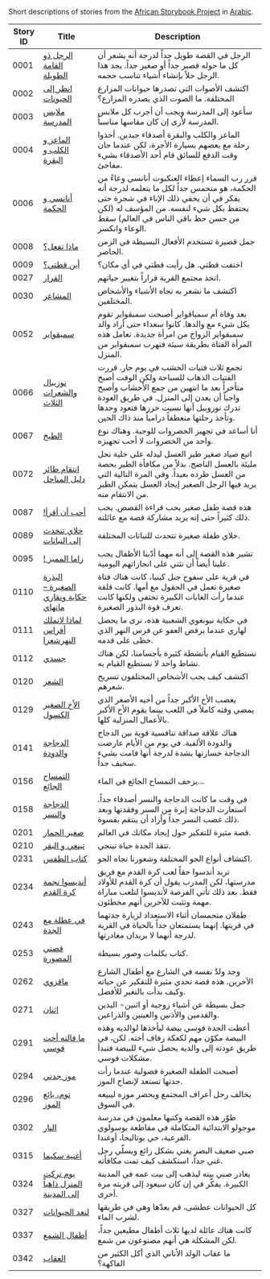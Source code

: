 Short descriptions of stories from the [African Storybook Project](http://my.africanstorybook.org) in [Arabic](https://github.com/global-asp/asp-source/tree/master/ar).

Story ID | Title | Description
-------- | ----- | -----------
0001 | [الرجل ذو القامة الطويلة](https://global-asp.github.io/stories/ar/0001_الرجل-ذو-القامة-الطويلة_slides.html) | الرجل في القصة طويل جداً لدرجة أنه يشعر أن كل ما حوله قصير جداً أو صغير جداً. يجد هذا الرجل حلاً بإنشاء أشياء تناسب حجمه.
0002 | [انظر إلى الحيونات](https://global-asp.github.io/stories/ar/0002_انظر-إلى-الحيونات_slides.html) | اكتشف الأصوات التي تصدرها حيوانات المزارع المختلفة. ما الصوت الذي يصدره المزارع؟
0003 | [ملابس المدرسة](https://global-asp.github.io/stories/ar/0003_ملابس-المدرسة_slides.html) | سأعود إلى المدرسة ويجب أن أجرب كل ملابس المدرسة لأرى إن كان مقاسها مناسباً.
0004 | [الماعز و الكلب و البقرة](https://global-asp.github.io/stories/ar/0004_الماعز-و-الكلب-و-البقرة_slides.html) | الماعز والكلب والبقرة أصدقاء جيدين. أخذوا رحلة مع بعضهم بسيارة الأجرة، لكن عندما حان وقت الدفع للسائق قام أحد الأصدقاء بشيء مفاجئ.
0006 | [أنانسي و الحكمة](https://global-asp.github.io/stories/ar/0006_أنانسي-و-الحكمة_slides.html) | قرر رب السماء إعطاء العنكبوت أنانسي وعاءً من الحكمة، هو متحمس جداً لكل ما يتعلمه لدرجة أنه يفكر في أن يخفي ذلك الإناء في شجرة حتى يحتفظ بكل شيء لنفسه. من المؤسف له (لكن من حسن حظ باقي الناس في العالم) سقط الوعاء وانكسر.
0008 | [ماذا تفعل؟](https://global-asp.github.io/stories/ar/0008_ماذا-تفعل؟_slides.html) | جمل قصيرة تستخدم الأفعال البسيطة في الزمن الحاضر.
0009 | [أين قطتي؟](https://global-asp.github.io/stories/ar/0009_أين-قطتي؟_slides.html) | اختفت قطتي. هل رأيت قطتي في أي مكان؟
0027 | [القرار](https://global-asp.github.io/stories/ar/0027_القرار_slides.html) | اتخذ مجتمع القرية قراراً بتغيير حياتهم.
0030 | [المشاعر](https://global-asp.github.io/stories/ar/0030_المشاعر_slides.html) | اكتشف ما نشعر به تجاه الأشياء والأشخاص المختلفين.
0052 | [سمبقواير](https://global-asp.github.io/stories/ar/0052_سمبقواير_slides.html) | بعد وفاة أم سمباقواير أصبحت سمبقواير تقوم بكل شيء مع والدها. كانوا سعداء حتى أراد والد سمبقواير الزواج من امرأة جديدة. تعامل هذه المرأة الفتاة بطريقة سيئة فتهرب سمبقواير من المنزل.
0066 | [نوزيبال والشعرات الثلاث](https://global-asp.github.io/stories/ar/0066_نوزيبال-والشعرات-الثلاث_slides.html) | تجمع ثلاث فتيات الخشب في يوم حار. قررت الفتيات الذهاب للسباحة ولكن الوقت أصبح متأخراً بعد ما انتهين من جمع الأخشاب وأصبح واجباً أن يعدن إلى المنزل. في طريق العودة تدرك نوزوبيل أنها نسيت خرزها فتعود وحدها وتأخذ رحلتها منعطفاً درامياً منذ ذاك الحين.
0067 | [الطبخ](https://global-asp.github.io/stories/ar/0067_الطبخ_slides.html) | أنا أساعد في تجهيز الخضروات للوجبة. وهناك نوع واحد من الخضروات لا أحب تجهيزه.
0072 | [انتقام طائر دليل المناحل](https://global-asp.github.io/stories/ar/0072_انتقام-طائر-دليل-المناحل_slides.html) | اتبع صياد صغير طير العسل ليدله على خلية نحل مليئة بالعسل الناضج. بدلاً من مكافأة الطير بحصة من العسل طرده بعيداً. وفي المرة التالية التي يريد فيها الرجل الصغير إيجاد العسل يتمكن الطير من الانتقام منه.
0087 | [!أحب أن أقرأ](https://global-asp.github.io/stories/ar/0087_-أحب-أن-أقرأ_slides.html) | هذه قصة طفل صغير يحب قراءة القصص. يحب ذلك كثيراً حتى إنه يريد مشاركة قصة مع عائلته.
0089 | [خلاي تتحدث إلى النباتات](https://global-asp.github.io/stories/ar/0089_خلاي-تتحدث-إلى-النباتات_slides.html) | خلاي طفلة صغيرة تتحدث للنباتات المختلفة.
0095 | [! زاما المميز](https://global-asp.github.io/stories/ar/0095_-زاما-المميز_slides.html) | تشير هذه القصة إلى أنه مهما أدّبنا الأطفال يجب علينا أيضاً أن نثني على انجازاتهم اليومية.
0110 | [البذرة الصغيرة – حكاية ونقاري ماتهاي](https://global-asp.github.io/stories/ar/0110_البذرة-الصغيرة-حكاية-ونقاري-ماتهاي_slides.html) | في قرية على سفوح جبل كينيا، كانت هناك فتاة صغيرة تعمل في الحقول مع أمها. كانت قلقة عندما رأت الغابات الكبيرة تختفي ولكنها كانت تعرف قوة البذور الصغيرة.
0111 | [لماذا لاتملك أفراس النهرشعرا](https://global-asp.github.io/stories/ar/0111_لماذا-لاتملك-أفراس-النهرشعرا_slides.html) | في حكاية نيونغوي الشعبية هذه، نرى ما يحصل لهاري عندما يرفض العفو عن فرس النهر الذي خطى على قدمه.
0112 | [جسدي](https://global-asp.github.io/stories/ar/0112_جسدي_slides.html) | نستطيع القيام بأنشطة كثيرة بأجسامنا، لكن هناك نشاط واحد لا نستطيع القيام به.
0120 | [الشعر](https://global-asp.github.io/stories/ar/0120_الشعر_slides.html) | اكتشف كيف يحب الأشخاص المختلفون تسريح شعرهم.
0129 | [الأخ الصغير الكسول](https://global-asp.github.io/stories/ar/0129_الأخ-الصغير-الكسول_slides.html) | يغضب الأخ الأكبر جداً من أخيه الأصغر الذي يمضي وقته كاملاً في اللعب بينما يقوم الأخ الأكبر بالأعمال المنزلية كلها.
0141 | [الدجاجة والدودة](https://global-asp.github.io/stories/ar/0141_-الدجاجة-والدودة-_slides.html) | هناك علاقة صداقة تنافسية قوية بين الدجاج والدودة الألفية. في يوم من الأيام عارضت الدجاجة خسارتها بشدة لدرجة أنها قامت بشيء سخيف جداً.
0156 | [التمساح الجائع](https://global-asp.github.io/stories/ar/0156_التمساح-الجائع_slides.html) | يزحف التمساح الجائع في الماء...
0158 | [الدجاجة والنسر](https://global-asp.github.io/stories/ar/0158_الدجاجة-والنسر_slides.html) | في وقت ما كانت الدجاجة والنسر أصدقاء جداً. استعارت الدجاجة إبرة من السنر وفقدتها وبعد ذلك غضب النسر جداً وأراد أن ينتقم بقسوة.
0201 | [صغير الحمار](https://global-asp.github.io/stories/ar/0201_صغير-الحمار_slides.html) | قصة مثيرة للتفكير حول إيجاد مكانك في العالم.
0210 | [تينغي و البقر](https://global-asp.github.io/stories/ar/0210_تينغي-و-البقر_slides.html) | تنقذ الجدة حياة تينجي.
0231 | [كتاب الطقس](https://global-asp.github.io/stories/ar/0231_كتاب-الطقس_slides.html) | اكتشاف أنواع الجو المختلفة وشعورنا تجاه الجو.
0234 | [أنديسوا نجمة كرة القدم](https://global-asp.github.io/stories/ar/0234_أنديسوا-نجمة-كرة-القدم_slides.html) | تريد أندسوا حقاً لعب كرة القدم مع فريق مدرستها، لكن المدرب يقول أن كرة القدم للأولاد فقط. بعد ذلك تأتي الفرصة لأنديسوا لتلعب مباراة مهمة وتثبت للآخرين أنهم مخطئون.
0243 | [في عطلة مع الجدة](https://global-asp.github.io/stories/ar/0243_في-عطلة-مع-الجدة_slides.html) | طفلان متحمسان أثناء الاستعداد لزيارة جدتهما في قريتها. إنهما يستمتعان جداً بالحياة في القرية لدرجة أنهما لا يريدان مغادرتها.
0253 | [قصتي المصورة](https://global-asp.github.io/stories/ar/0253_قصتي-المصورة_slides.html) | كتاب بكلمات وصور بسيطة.
0262 | [ماقزوي](https://global-asp.github.io/stories/ar/0262_ماقزوي_slides.html) | وجد ولدٌ نفسه في الشارع مع أطفال الشارع الآخرين. هذه قصة تحدي مثيرة للتفكير عن حياته وكيف بدأت بالتغير للأفضل.
0271 | [اثنان](https://global-asp.github.io/stories/ar/0271_اثنان_slides.html) | جمل بسيطة عن أشياء زوجية أو اثنين- اليدين والقدمين والأذنين والعينين والذراعين.
0291 | [ما قالته أخت فوسي](https://global-asp.github.io/stories/ar/0291_ما-قالته-أخت-فوسي_slides.html) | أعطت الجدة فوسي بيضة ليأخذها لوالديه وهذه البيضة مكوّن مهم لكعكة زفاف أخته. لكن، في طريق عودته إلى والديه يحصل شيء للبيضة فتبدأ مشكلات فوسي.
0294 | [موز جدتي](https://global-asp.github.io/stories/ar/0294_موز-جدتي_slides.html) | أصبحت الطفلة الصغيرة فضولية عندما رأت جدتها تستعد لإنضاج الموز.
0296 | [توم، بائع الموز](https://global-asp.github.io/stories/ar/0296_توم،-بائع-الموز_slides.html) | يخالف رجل أعراف المجتمع ويحضر موزه ليبيعه في السوق.
0302 | [النار](https://global-asp.github.io/stories/ar/0302_النار_slides.html) | طوّر هذه القصة وكتبها معلمون في مدرسة موجولو الابتدائية المتكاملة في مقاطعة بوسولوي الفرعية، حي بوتاليجا، أوغندا.
0315 | [أغنية سكيما](https://global-asp.github.io/stories/ar/0315_أغنية-سكيما_slides.html) | صبي ضعيف البصر يغني بشكل رائع ويسلّي رجل غني جداً، استكشف كيف تمت مكافأته.
0324 | [يوم تركت المنزل ذاهباً إلى المدينة](https://global-asp.github.io/stories/ar/0324_يوم-تركت-المنزل-ذاهبا-إلي-المدينة_slides.html) | يغادر صبي بيته ليذهب إلى بيت عمه في المدينة الكبيرة. يفكّر في إن كان سيعود إلى قريته مرة أخرى.
0327 | [لنعد الحيوانات](https://global-asp.github.io/stories/ar/0327_لنعد-الحيوانات_slides.html) | كل الحيوانات عطشى، قم بعدّها وهي في طريقها لشرب الماء.
0337 | [أطفال الشمع](https://global-asp.github.io/stories/ar/0337_أطفال-الشمع_slides.html) | كانت هناك عائلة لديها ثلاث أطفال مطيعين جداً، لكن المشكلة هي أنهم مصنوعون من شمع.
0342 | [العقاب](https://global-asp.github.io/stories/ar/0342_العقاب_slides.html) | ما عقاب الولد الأناني الذي أكل الكثير من الفاكهة؟
